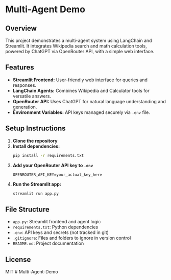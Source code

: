 # **Multi-Agent Demo**

## **Overview**
This project demonstrates a multi-agent system using LangChain and Streamlit. It integrates Wikipedia search and math calculation tools, powered by ChatGPT via OpenRouter API, with a simple web interface.

## **Features**
- **Streamlit Frontend:** User-friendly web interface for queries and responses.
- **LangChain Agents:** Combines Wikipedia and Calculator tools for versatile answers.
- **OpenRouter API:** Uses ChatGPT for natural language understanding and generation.
- **Environment Variables:** API keys managed securely via `.env` file.

## **Setup Instructions**
1. **Clone the repository**
2. **Install dependencies:**
   ```bash
   pip install -r requirements.txt
   ```
3. **Add your OpenRouter API key to `.env`**
   ```
   OPENROUTER_API_KEY=your_actual_key_here
   ```
4. **Run the Streamlit app:**
   ```bash
   streamlit run app.py
   ```

## **File Structure**
- `app.py`: Streamlit frontend and agent logic
- `requirements.txt`: Python dependencies
- `.env`: API keys and secrets (not tracked in git)
- `.gitignore`: Files and folders to ignore in version control
- `README.md`: Project documentation

## **License**
MIT
#   M u l t i - A g e n t - D e m o 
 
 